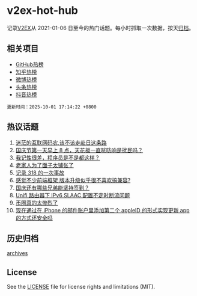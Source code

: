 # v2ex-hot-hub

 记录[V2EX](https://www.v2ex.com/)从 2021-01-06 日至今的热门话题。每小时抓取一次数据，按天[归档](archives)。
 
 ## 相关项目

- [GitHub热榜](https://github.com/lonnyzhang423/github-hot-hub)
- [知乎热榜](https://github.com/lonnyzhang423/zhihu-hot-hub)
- [微博热榜](https://github.com/lonnyzhang423/weibo-hot-hub)
- [头条热榜](https://github.com/lonnyzhang423/toutiao-hot-hub)
- [抖音热榜](https://github.com/lonnyzhang423/douyin-hot-hub)


 `更新时间：2025-10-01 17:14:22 +0800`

## 热议话题

1. [迷茫的互联网码农,该不该走赴日这条路](https://www.v2ex.com/t/1162986)
1. [国庆节第一天早上 8 点，天花板一直咣咣响是扰民吗？](https://www.v2ex.com/t/1163000)
1. [我记性很差，程序员是不是都这样？](https://www.v2ex.com/t/1162973)
1. [老家人为了面子太铺张了](https://www.v2ex.com/t/1162977)
1. [记录 318 的一次事故](https://www.v2ex.com/t/1163018)
1. [感觉不少前端框架 版本升级似乎很不喜欢搞兼容?](https://www.v2ex.com/t/1162990)
1. [国庆还有哪些兄弟能坚持签到？](https://www.v2ex.com/t/1162996)
1. [Unifi 路由器下 IPv6 SLAAC 配置不定时断流问题](https://www.v2ex.com/t/1162970)
1. [币圈真的太惨烈了](https://www.v2ex.com/t/1163025)
1. [现在通过在 iPhone 的邮件账户里添加第二个 appleID 的形式实现更新 app 的方式还安全吗](https://www.v2ex.com/t/1163028)

## 历史归档

[archives](archives)

## License

See the [LICENSE](LICENSE) file for license rights and limitations (MIT).
